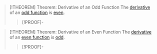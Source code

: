 >[!THEOREM] Theorem: Derivative of an Odd Function
>The [derivative](../Differentiation/Differentiability%20of%20Real%20Functions.md) of an [odd function](Parity/Function%20Parity.md) is [even](Parity/Function%20Parity.md).
>
>>[!PROOF]-

>[!THEOREM] Theorem: Derivative of an Even Function
>The [derivative](../Differentiation/Differentiability%20of%20Real%20Functions.md) of an [even function](Parity/Function%20Parity.md) is [odd](Parity/Function%20Parity.md).
>
>>[!PROOF]-